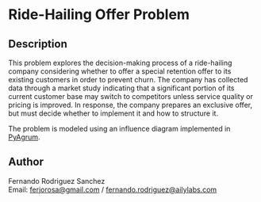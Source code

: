 # Ride-Hailing Offer Problem

## Description
This problem explores the decision-making process of a ride-hailing company considering whether to offer a special retention offer to its existing customers in order to prevent churn. The company has collected data through a market study indicating that a significant portion of its current customer base may switch to competitors unless service quality or pricing is improved. In response, the company prepares an exclusive offer, but must decide whether to implement it and how to structure it. 

The problem is modeled using an influence diagram implemented in [PyAgrum](https://pyagrum.readthedocs.io/).

## Author
Fernando Rodriguez Sanchez  
Email: <ferjorosa@gmail.com> / <fernando.rodriguez@ailylabs.com>